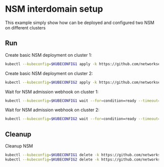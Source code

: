 # NSM interdomain setup


This example simply show how can be deployed and configured two NSM on different clusters

## Run

Create basic NSM deployment on cluster 1:

```bash
kubectl --kubeconfig=$KUBECONFIG1 apply -k https://github.com/networkservicemesh/deployments-k8s/examples/interdomain/nsm/cluster1?ref=f2a7e23c61bdd12f8f764def308efefee8c1769d
```

Create basic NSM deployment on cluster 2:

```bash
kubectl --kubeconfig=$KUBECONFIG2 apply -k https://github.com/networkservicemesh/deployments-k8s/examples/interdomain/nsm/cluster2?ref=f2a7e23c61bdd12f8f764def308efefee8c1769d
```

Wait for NSM admission webhook on cluster 1:

```bash
kubectl --kubeconfig=$KUBECONFIG1 wait --for=condition=ready --timeout=1m pod -n nsm-system -l app=admission-webhook-k8s
```

Wait for NSM admission webhook on cluster 2:

```bash
kubectl --kubeconfig=$KUBECONFIG2 wait --for=condition=ready --timeout=1m pod -n nsm-system -l app=admission-webhook-k8s
```

## Cleanup

Cleanup NSM
```bash
kubectl --kubeconfig=$KUBECONFIG1 delete -k https://github.com/networkservicemesh/deployments-k8s/examples/interdomain/nsm/cluster1?ref=f2a7e23c61bdd12f8f764def308efefee8c1769d
kubectl --kubeconfig=$KUBECONFIG2 delete -k https://github.com/networkservicemesh/deployments-k8s/examples/interdomain/nsm/cluster2?ref=f2a7e23c61bdd12f8f764def308efefee8c1769d
```
